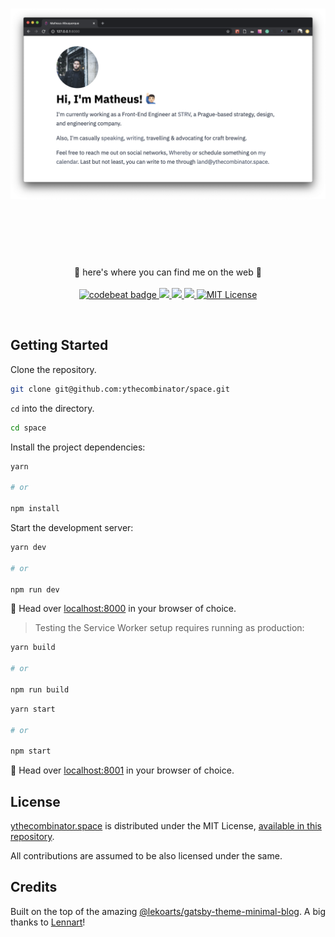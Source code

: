 <h1 align="center">
	<img src="static/preview.png" alt="It's me, matt!" width="800px">
	<br>
	<br>
</h1>

<br>
<br>

<p align="center">
	🎇 here's where you can find me on the web 🎇
<br>
<br>

<a href="https://codebeat.co/projects/github-com-ythecombinator-space-master">
	<img alt="codebeat badge" src="https://codebeat.co/badges/dd570532-fed8-4a1d-b75b-45b494bd153e" />
</a>

<a href="https://codeclimate.com/github/ythecombinator/space/maintainability">
	<img src="https://api.codeclimate.com/v1/badges/7b042cb2e83e545d5d22/maintainability" />
</a>

<a href="https://david-dm.org/ythecombinator/space" title="dependencies status">
	<img src="https://david-dm.org/ythecombinator/space/status.svg"/>
</a>

<a href="https://david-dm.org/ythecombinator/space?type=dev" title="devDependencies status">
	<img src="https://david-dm.org/ythecombinator/space/dev-status.svg"/>
</a>

<a href="LICENSE.md">
    <img src="https://img.shields.io/badge/license-MIT-brightgreen.svg" alt="MIT License">
</a>

</p>
<br>

## Getting Started

Clone the repository.

```sh
git clone git@github.com:ythecombinator/space.git
```

`cd` into the directory.

```sh
cd space
```

Install the project dependencies:

```sh
yarn

# or

npm install
```

Start the development server:

```sh
yarn dev

# or

npm run dev
```

🚀 Head over [localhost:8000](http://localhost:8000) in your browser of choice.

> Testing the Service Worker setup requires running as production:

```sh
yarn build

# or

npm run build
```

```sh
yarn start

# or

npm start
```

🚀 Head over [localhost:8001](http://localhost:8001) in your browser of choice.

## License

[ythecombinator.space](https://github.com/ythecombinator/space) is distributed under
the MIT License, [available in this repository](LICENSE.MD).

All contributions are assumed to
be also licensed under the same.

## Credits

Built on the top of the amazing [@lekoarts/gatsby-theme-minimal-blog](https://github.com/LekoArts/gatsby-themes/tree/master/themes/gatsby-theme-minimal-blog). A big thanks to [Lennart](https://www.lekoarts.de/)!
